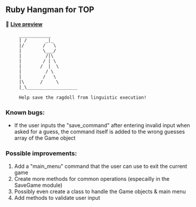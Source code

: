 ## Ruby Hangman for TOP

🔰 [**Live preview**](https://replit.com/@skimgus12/odin-hangman)

```
     ____________               
     | /       _|_              
     |/       /   \             
     |        \___/             
     |         /|\              
     |        / | \             
     |       /  |  \            
     |         / \              
     |        /   \             
     |\      /     \            
     |_\___________________  

     Help save the ragdoll from linguistic execution!
```

### Known bugs:
- If the user inputs the "save_command" after entering
invalid input when asked for a guess, the command itself
is added to the wrong guesses array of the Game object

### Possible improvements:
1. Add a "main_menu" command that the user can use to exit the current game
2. Create more methods for common operations (especailly in the SaveGame module)
3. Possibly even create a class to handle the Game objects & main menu
4. Add methods to validate user input
